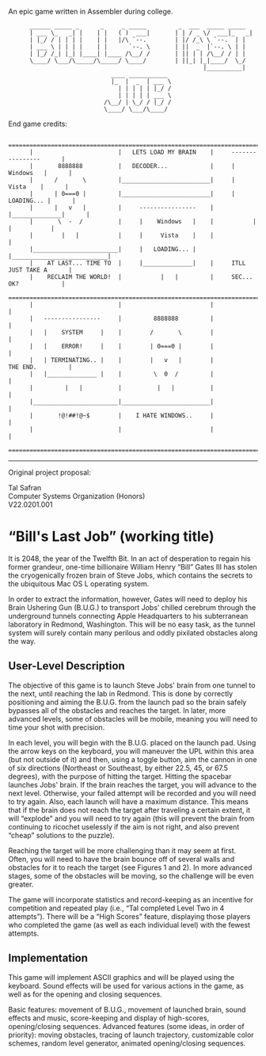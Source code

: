 An epic game written in Assembler during college.


```
      ______ _____ _      _     _ _____         _  ___  _____ _____
      | ___ \_   _| |    | |   ( )  ___|       | | / _ \/  ___|_   _|
      | |_/ / | | | |    | |   |/\ `--.        | |/ /_\ \ `--.  | |
      | ___ \ | | | |    | |      `--. \       | ||  _  |`--. \ | |
      | |_/ /_| |_| |____| |____ /\__/ /       | || | | /\__/ / | |
      \____/ \___/\_____/\_____/ \____/        | ||_| |_|____/  \_/
                                                       |__________| 
                             ____ ___________ 
                             |_  |  _  | ___ \
                               | | | | | |_/ /
                               | | | | | ___ \
                           /\__/ | \_/ / |_/ /
                           \____/ \___/\____/ 
```



End game credits: 

```
      ================================================================================   
      |                        |   LETS LOAD MY BRAIN    |     ----------------      |   
      |       8888888          |   DECODER...            |     |    Windows   |      |   
      |      /       \         |_________________________|     |     Vista    |      |   
      |      | 0===0 |         |_________________________|     |   LOADING... |      |   
      |      |   v   |         |     ----------------    |     |______________|      |   
      |       \  -  /          |     |    Windows   |    |           |   |           |   
      |        |   |           |     |     Vista    |    |                           |   
      |________________________|     |   LOADING... |    |___________________________|   
      |    AT LAST... TIME TO  |     |______________|    |     ITLL JUST TAKE A      |   
      |    RECLAIM THE WORLD!  |           |   |         |     SEC... OK?            |   
      ================================================================================   
      |                        |                         |                           |   
      |   ----------------     |         8888888         |                           |   
      |   |    SYSTEM     |    |        /       \        |                           |   
      |   |    ERROR!     |    |        | 0===0 |        |                           |   
      |   | TERMINATING.. |    |        |   v   |        |          THE END.         |   
      |   |______________ |    |         \  0  /         |                           |   
      |         |   |          |          |   |          |                           |   
      |________________________|_________________________|                           |   
      |       !@!##!@~$        |    I HATE WINDOWS..     |                           |   
      |                        |                         |                           |   
      ================================================================================   
```

----------

Original project proposal:

Tal Safran   
Computer Systems Organization (Honors)   
V22.0201.001   

# “Bill's Last Job” (working title) #
It is 2048, the year of the Twelfth Bit. In an act of desperation to regain his former grandeur, one-time billionaire William Henry “Bill” Gates III has stolen the cryogenically frozen brain of Steve Jobs, which contains the secrets to the ubiquitous Mac OS L operating system. 

In order to extract the information, however, Gates will need to deploy his Brain Ushering Gun (B.U.G.) to transport Jobs’ chilled cerebrum through the underground tunnels connecting Apple Headquarters to his subterranean laboratory in Redmond, Washington. This will be no easy task, as the tunnel system will surely contain many perilous and oddly pixilated obstacles along the way.


## User-Level Description ##

The objective of this game is to launch Steve Jobs' brain from one tunnel to the next, until reaching the lab in Redmond. This is done by correctly positioning and aiming the B.U.G. from the launch pad so the brain safely bypasses all of the obstacles and reaches the target. In later, more advanced levels, some of obstacles will be mobile, meaning you will need to time your shot with precision.

In each level, you will begin with the B.U.G. placed on the launch pad. Using the arrow keys on the keyboard, you will maneuver the UPL within this area (but not outside of it) and then, using a toggle button, aim the cannon in one of six directions (Northeast or Southeast, by either 22.5, 45, or 67.5 degrees), with the purpose of hitting the target. Hitting the spacebar launches Jobs' brain. If the brain reaches the target, you will advance to the next level. Otherwise, your failed attempt will be recorded and you will need to try again. Also, each launch will have a maximum distance. This means that if the brain does not reach the target after traveling a certain extent, it will “explode” and you will need to try again (this will prevent the brain from continuing to ricochet uselessly if the aim is not right, and also prevent “cheap” solutions to the puzzle).

Reaching the target will be more challenging than it may seem at first. Often, you will need to have the brain bounce off of several walls and obstacles for it to reach the target (see Figures 1 and 2). In more advanced stages, some of the obstacles will be moving, so the challenge will be even greater.

The game will incorporate statistics and record-keeping  as an incentive for competition and repeated play (i.e., “Tal completed Level Two in 4 attempts”). There will be a “High Scores” feature, displaying those players who completed the game (as well as each individual level) with the fewest attempts.


## Implementation ##

This game will implement ASCII graphics and will be played using the keyboard. Sound effects will be used for various actions in the game, as well as for the opening and closing sequences.

Basic features: movement of B.U.G., movement of launched brain, sound effects and music, score-keeping and display of high-scores, opening/closing sequences.
Advanced features (some ideas, in order of priority): moving obstacles, tracing of launch trajectory, customizable color schemes, random level generator, animated opening/closing sequences.

